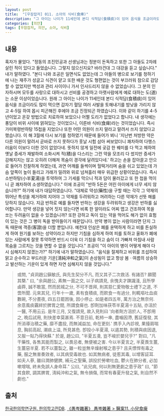 ```yaml
---
layout: post
title:  "[우잠잡저] 011. 소아의 식비(食痺)"
description: "그 아이는 나이가 11세인데 본디 식적담(食積痰)이 있어 음식을 조금이라도 많이 먹으면 갑자기 혈담 여러 사발을 토해내기를 밤낮을 가리지 않고 4-5일 하여 몹시 피곤해진 후에야 조금 진정되곤 하였습니다. ..."
categories: [의안]
tags: [우잠잡저, 의안, 소아, 식비]
---
```


## 내용

혹자가 물었다. "정동의 조진민공과 선생님과는 정분이 돈독하고 또한 그 아들도 2차례 살린 적이 있다고 들었습니다. 그렇지 않으신지요? 바라건대 그 대강을 듣고 싶습니다." 내가 말하였다. "본디 나와 조공은 일면식도 없었는데 그 아들의 병으로 보기를 청하기에 나는 재주가 성글고 식견이 얕고 또한 배운 것도 형편없는 것이 부끄러워 참으로 감당할 수 없었지만 백성과 관리 사이이니 가서 인사드리지 않을 수 없었습니다. 그 분의 인자하시며 모두를 사랑으로 대하시고 선비를 공경하고 아랫사람에게 예로 대하는 도(道)는 소문 이상이었습니다. 원래 그 아이는 나이가 11세인데 본디 식적담(食積痰)이 있어 음식을 조금이라도 많이 먹으면 갑자기 혈담 여러 사발을 토해내기를 밤낮을 가리지 않고 4-5일 하여 몹시 피곤해진 후에야 조금 진정되곤 하였습니다. 이와 같이 하기를 4-5년이었고 온갖 방법으로 치료하여 보았으나 어쩔 도리가 없었다고 합니다. 내 생각에는 풍담이 비위 사이에 얽혀있는 것이었으니, 이른바 식비(食痺)라는 것이었습니다. 즉시 가미복령반하탕 15첩을 지었으나 또한 어떤 의원이 쓰지 말라고 말려서 쓰지 않았다고 했습니다. 이 해 3월에 다시 보기를 청하였기 때문에 들어가 뵈니 '지난번 처방한 약은 다른 의원이 말려서 곧바로 쓰지 못하다가 훗날 시험 삼아 써보았더니 쾌차하여 다행스러움이 이보다 더한 것이 없었다네. 뜻하지 않게 일전에 곶감 한 꿰미를 다 먹고 체하여 옛날 증세가 재발하여 소화시켜 적(積)을 다스리는 그런 약을 모조리 다 썼지만 증세가 감해지지는 않고 오히려 더해져 목숨이 경각에 달려있다네.' 하고는 손을 잡아끌고 안으로 들어가 진찰하게 하였는데, 과연 어깨를 들썩이며 헐떡거리며 숨을 쉬고 있었는데 가슴 앞쪽이 높이 들리고 가래가 밀려와 위로 넘쳐흘러 매우 위급한 상황이었습니다. 즉시 소반하탕(小半夏湯)을 투약하여 그 기세를 막으니 적과 담이 물러갔고 또 한 첩을 먹이니 곧 쾌차하여 소생하였습니다." 이에 조공이 "반하 5돈은 어린 아이에게 너무 세지 않습니까?" 하기에 내가 대답하였습니다. "대체로 약성(藥性)을 구할 때는 각각 그 약재의 뛰어난 특성을 제거하여 지어야 그 약재를 두려워하고 꺼려하는 다른 약재가 선뜻 해를 당하지 않습니다. 지금 반하로 예를 들자면 반하는 생강을 두려워하고 생강은 반하를 싫어합니다. 만약 생강을 넣어 짓지 않는다면 비록 한 알이라도 어찌 맵고 건조하여 목을 쏘는 두려움이 없을 수 있겠습니까? 또한 강하고 독이 있는 약을 먹어도 해가 없이 효험이 있는 것은 그 병이 독을 받아들이기 때문입니다. 만약 병이 없는 사람이라면 단지 그 독 때문에 객증(客證)을 더할 뿐입니다. 예컨대 인삼은 폐를 윤택하게 하고 비를 튼실하게 하여 원기를 보하는 성약이라고 하지만 기침을 심하게 하여 피를 토하고 울화가 폐에 있는 사람에게 잘못 투약하면 반드시 더욱 더 기침을 하고 숨이 더 가빠져 마침내 사람 목숨을 그르치는 것을 면할 수 없을 것입니다." 조공이 "이 아이의 병이 어떻게 해야 다시 심해지지 않겠는가?" 하기에 내가 말하였습니다. "음식을 절제하고 비위를 조섭하여 맑고 순수하고 부드러운 기운[淸純沖和之氣]이 손상됨이 없고 항상 봄ㆍ여름의 상승하고 발산하는 기운이 있게 하면 자연 심해지지 않을 것입니다."

> 或問, "貞洞趙公鎭敏氏, 與先生契分不凡, 而又其子二次救活. 有諸否? 願聞其槩." 曰, "余與趙公, 素無一面之交, 以子病請見, 余愧夫才踈識淺, 且所學鹵莽, 誠不敢當, 然而民城之分, 不可不晋拜, 則其慈仁愛物敬士禮下之道, 不啻所聞. 元來其兒, 行年十一歲, 素有食積痰, 而飮食一有過分, 則輒嘔吐血痰數碗, 不分晝夜, 四五日罷困後, 因小停止. 如是者四五年, 萬方治之無奈何. 余意風痰覊絆於脾胃之間, 所謂食痺也. 卽劑加味茯苓半夏湯十五貼, 亦沮於一醫, 不用云云. 是年三月, 又復請見, 故入見則曰 '向者劑方沮於人, 不卽用之, 晩后試用, 則快差幸莫甚焉. 不意日前, 乾柿一串, 盡嚙因滯, 舊証復發, 其所消導治積之藥, 靡不盡投, 而無減益加, 命在更刻.' 携手入內診視, 果擡肩喘息, 胸前高起, 潮痰上溢, 所見甚危. 卽投小半夏湯, 以遏其勢, 則積與痰因退, 又服一貼乃得快蘇." 於是, 趙公曰, "半夏五戔, 豈不峻於嬰兒乎?" 對曰, "凡干藥性, 各售其能而製之, 以畏忌者, 無便被之害. 今以半夏言之, 半夏畏生薑, 生薑惡半夏. 若不以薑製之, 雖一粒豈無辛燥射喉之患乎? 且夫慓悍有毒之藥, 服之無害奏效者, 以其病受毒故也. 如其無病者, 徒惹其毒, 以增客証耳. 如夫人蔘, 雖曰潤肺健脾, 補元之聖藥, 誤投於勞嗽吐血, 鬱火在肺分者, 必加嗽增喘, 終未免誤人身命耳." 公曰, "此兒病, 何以則無更劇之患乎政" 曰, "節其食飮, 調其脾胃, 淸純沖和之氣, 無令損傷, 而常有春夏升發之氣, 則自然不劇也."

## 출처

[한국한의학연구원. 한의학고전DB](https://mediclassics.kr/). [《愚岑雜著》 愚岑雜著 > 醫案11. 小兒食痺](https://mediclassics.kr/books/48/volume/1#content_125)
